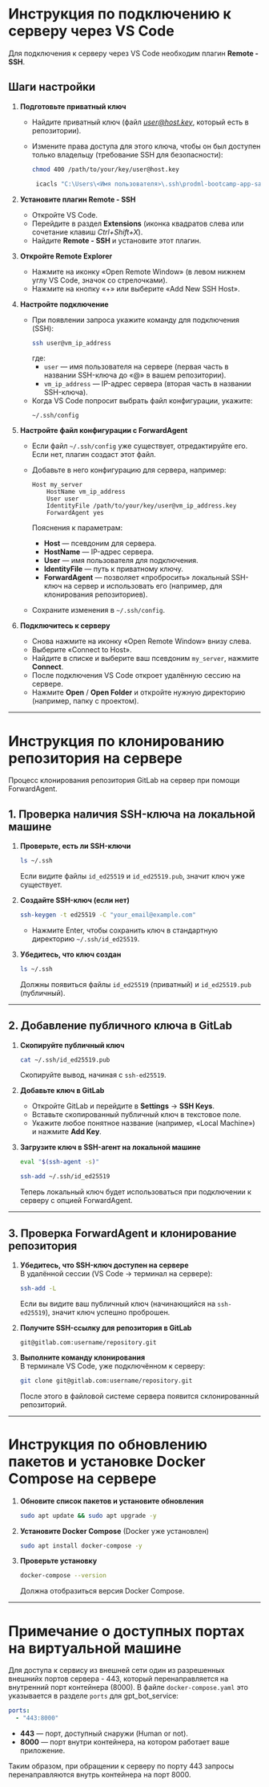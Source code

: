 # Инструкция по подключению к серверу через VS Code

Для подключения к серверу через VS Code необходим плагин **Remote - SSH**.

## Шаги настройки

1. **Подготовьте приватный ключ**  
   - Найдите приватный ключ (файл *user@host.key*, который есть в репозитории).  
   - Измените права доступа для этого ключа, чтобы он был доступен только владельцу (требование SSH для безопасности):
     ```bash
     chmod 400 /path/to/your/key/user@host.key
     ```

     ```bash
      icacls "C:\Users\<Имя пользователя>\.ssh\prodml-bootcamp-app-sa@84.201.168.6.key" /inheritance:r /grant:r "<whoami>:R"
     ```
   
2. **Установите плагин Remote - SSH**  
   - Откройте VS Code.  
   - Перейдите в раздел **Extensions** (иконка квадратов слева или сочетание клавиш *Ctrl+Shift+X*).  
   - Найдите **Remote - SSH** и установите этот плагин.

3. **Откройте Remote Explorer**  
   - Нажмите на иконку «Open Remote Window» (в левом нижнем углу VS Code, значок со стрелочками).  
   - Нажмите на кнопку «+» или выберите «Add New SSH Host».

4. **Настройте подключение**  
   - При появлении запроса укажите команду для подключения (SSH):
     ```bash
     ssh user@vm_ip_address
     ```
     где:
     - `user` — имя пользователя на сервере (первая часть в названии SSH-ключа до «@» в вашем репозитории).
     - `vm_ip_address` — IP-адрес сервера (вторая часть в названии SSH-ключа).
   - Когда VS Code попросит выбрать файл конфигурации, укажите:
     ```
     ~/.ssh/config
     ```

5. **Настройте файл конфигурации с ForwardAgent**  
   - Если файл `~/.ssh/config` уже существует, отредактируйте его. Если нет, плагин создаст этот файл.  
   - Добавьте в него конфигурацию для сервера, например:
     ```
     Host my_server
         HostName vm_ip_address
         User user
         IdentityFile /path/to/your/key/user@vm_ip_address.key
         ForwardAgent yes
     ```
     Пояснения к параметрам:
     - **Host** — псевдоним для сервера.
     - **HostName** — IP-адрес сервера.
     - **User** — имя пользователя для подключения.
     - **IdentityFile** — путь к приватному ключу.
     - **ForwardAgent** — позволяет «пробросить» локальный SSH-ключ на сервер и использовать его (например, для клонирования репозиториев).

   - Сохраните изменения в `~/.ssh/config`.

6. **Подключитесь к серверу**  
   - Снова нажмите на иконку «Open Remote Window» внизу слева.
   - Выберите «Connect to Host».
   - Найдите в списке и выберите ваш псевдоним `my_server`, нажмите **Connect**.
   - После подключения VS Code откроет удалённую сессию на сервере.
   - Нажмите **Open** / **Open Folder** и откройте нужную директорию (например, папку с проектом).

---

# Инструкция по клонированию репозитория на сервере

Процесс клонирования репозитория GitLab на сервер при помощи ForwardAgent.

## 1. Проверка наличия SSH-ключа на локальной машине

1. **Проверьте, есть ли SSH-ключи**  
   ```bash
   ls ~/.ssh
   ```
   Если видите файлы `id_ed25519` и `id_ed25519.pub`, значит ключ уже существует.

2. **Создайте SSH-ключ (если нет)**  
   ```bash
   ssh-keygen -t ed25519 -C "your_email@example.com"
   ```
   - Нажмите Enter, чтобы сохранить ключ в стандартную директорию `~/.ssh/id_ed25519`.

3. **Убедитесь, что ключ создан**  
   ```bash
   ls ~/.ssh
   ```
   Должны появиться файлы `id_ed25519` (приватный) и `id_ed25519.pub` (публичный).

---

## 2. Добавление публичного ключа в GitLab

1. **Скопируйте публичный ключ**  
   ```bash
   cat ~/.ssh/id_ed25519.pub
   ```
   Скопируйте вывод, начиная с `ssh-ed25519`.

2. **Добавьте ключ в GitLab**  
   - Откройте GitLab и перейдите в **Settings** → **SSH Keys**.  
   - Вставьте скопированный публичный ключ в текстовое поле.  
   - Укажите любое понятное название (например, «Local Machine») и нажмите **Add Key**.

3. **Загрузите ключ в SSH-агент на локальной машине**  
   ```bash
   eval "$(ssh-agent -s)"

   ssh-add ~/.ssh/id_ed25519
   ```
   Теперь локальный ключ будет использоваться при подключении к серверу с опцией ForwardAgent.

---

## 3. Проверка ForwardAgent и клонирование репозитория

1. **Убедитесь, что SSH-ключ доступен на сервере**  
   В удалённой сессии (VS Code → терминал на сервере):
   ```bash
   ssh-add -L
   ```
   Если вы видите ваш публичный ключ (начинающийся на `ssh-ed25519`), значит ключ успешно проброшен.

2. **Получите SSH-ссылку для репозитория в GitLab**  

   ```
   git@gitlab.com:username/repository.git
   ```

3. **Выполните команду клонирования**  
   В терминале VS Code, уже подключённом к серверу:
   ```bash
   git clone git@gitlab.com:username/repository.git
   ```
   После этого в файловой системе сервера появится склонированный репозиторий.

---

# Инструкция по обновлению пакетов и установке Docker Compose на сервере

1. **Обновите список пакетов и установите обновления**  
   ```bash
   sudo apt update && sudo apt upgrade -y
   ```

2. **Установите Docker Compose** (Docker уже установлен)  
   ```bash
   sudo apt install docker-compose -y
   ```

3. **Проверьте установку**  
   ```bash
   docker-compose --version
   ```
   Должна отобразиться версия Docker Compose.

---

# Примечание о доступных портах на виртуальной машине

Для доступа к сервису из внешней сети один из разрешенных внешнийх портов сервера - 443, который перенаправляется на внутренний порт контейнера (8000). В файле `docker-compose.yaml` это указывается в разделе `ports` для  gpt_bot_service:

```yaml
ports:
  - "443:8000"
```

- **443** — порт, доступный снаружи (Human or not).  
- **8000** — порт внутри контейнера, на котором работает ваше приложение.  

Таким образом, при обращении к серверу по порту 443 запросы перенаправляются внутрь контейнера на порт 8000.
